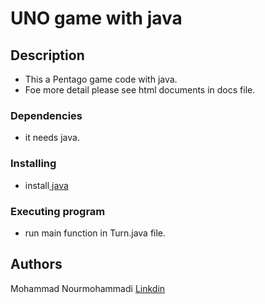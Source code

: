 # UNO game with java

## Description

* This a Pentago game code with java.
* Foe more detail please see html documents in docs file.


### Dependencies

* it needs java.

### Installing

* install<a href="https://www.java.com/"> java </a>

### Executing program

* run main function in Turn.java file.

## Authors

Mohammad Nourmohammadi [Linkdin](https://www.linkedin.com/in/mohammad-nourmohammadi/)
